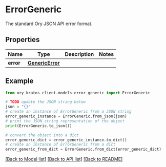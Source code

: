 # ErrorGeneric

The standard Ory JSON API error format.

## Properties

Name | Type | Description | Notes
------------ | ------------- | ------------- | -------------
**error** | [**GenericError**](GenericError.md) |  | 

## Example

```python
from ory_kratos_client.models.error_generic import ErrorGeneric

# TODO update the JSON string below
json = "{}"
# create an instance of ErrorGeneric from a JSON string
error_generic_instance = ErrorGeneric.from_json(json)
# print the JSON string representation of the object
print(ErrorGeneric.to_json())

# convert the object into a dict
error_generic_dict = error_generic_instance.to_dict()
# create an instance of ErrorGeneric from a dict
error_generic_from_dict = ErrorGeneric.from_dict(error_generic_dict)
```
[[Back to Model list]](../README.md#documentation-for-models) [[Back to API list]](../README.md#documentation-for-api-endpoints) [[Back to README]](../README.md)


